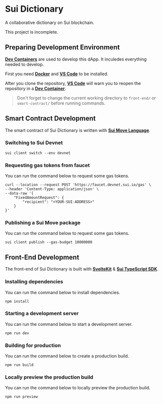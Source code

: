 # **Sui Dictionary**
A collaborative dictionary on Sui blockchain.

This project is incomplete.

## **Preparing Development Environment**
[**Dev Containers**](https://containers.dev/) are used to develop this dApp. It inculedes everything needed to develop.

First you need [**Docker**](https://docker.com/) and [**VS Code**](https://code.visualstudio.com/) to be installed.

After you clone the repository, [**VS Code**](https://code.visualstudio.com/) will warn you to reopen the repository in a [**Dev Container**](https://containers.dev/).

> Don't forget to change the current working directory to `front-end/` or `smart-contract/` before running commands.

## **Smart Contract Development**
The smart contract of Sui Dictionary is written with [**Sui Move Language**](https://docs.sui.io/build/move).

### **Switching to Sui Devnet**
```shell
sui client switch --env devnet
```

### **Requesting gas tokens from faucet**
You can run the command below to request some gas tokens.
```shell
curl --location --request POST 'https://faucet.devnet.sui.io/gas' \
--header 'Content-Type: application/json' \
--data-raw '{
    "FixedAmountRequest": {
        "recipient": "<YOUR-SUI-ADDRESS>"
    }
}'
```

### **Publishing a Sui Move package**
You can run the command below to request some gas tokens.
```shell
sui client publish --gas-budget 10000000
```

## **Front-End Development**
The front-end of Sui Dictionary is built with [**SvelteKit**](https://kit.svelte.dev/docs/introduction) & [**Sui TypeScript SDK**](https://sui-typescript-docs.vercel.app/typescript).

### **Installing dependencies**
You can run the command below to install dependencies.
```shell
npm install
```

### **Starting a development server**
You can run the command below to start a development server.
```shell
npm run dev
```

### **Building for production**
You can run the command below to create a production build.
```shell
npm run build
```

### **Locally preview the production build**
You can run the command below to locally preview the production build.
```shell
npm run preview
```
